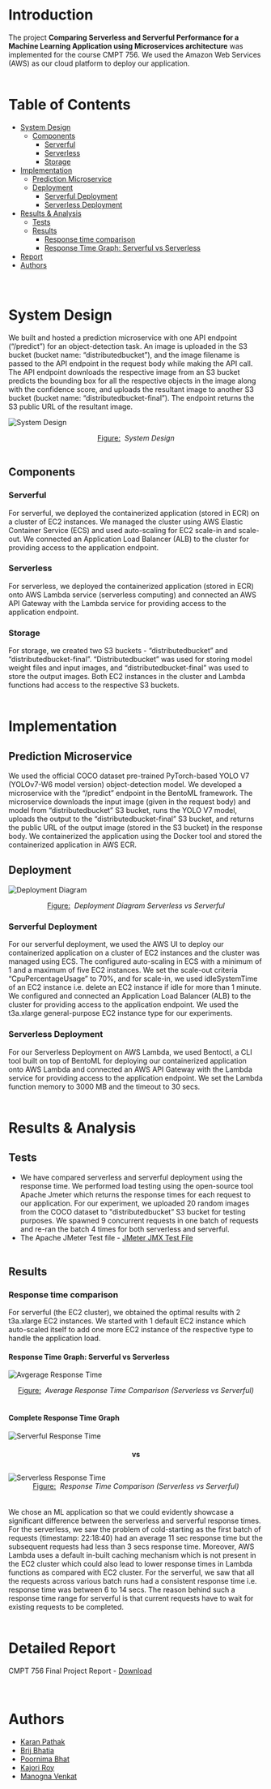 # Introduction
The project **Comparing Serverless and Serverful Performance for a Machine Learning Application using Microservices architecture** was implemented for the course CMPT 756. We used the Amazon Web Services (AWS) as our cloud platform to deploy our application.
<br><br>

# Table of Contents
- [System Design](#System-Design)
	- [Components](#Components)
		- [Serverful](#Serverful)
		- [Serverless](#Serverless)
		- [Storage](#Storage)
 - [Implementation](#Implementation)
	 - [Prediction Microservice](#Prediction-Microservice) 
 	 - [Deployment](#Deployment) 
	 	 - [Serverful Deployment](#Serverful-Deployment) 
	 	 - [Serverless Deployment](#Serverless-Deployment) 
- [Results & Analysis](#Results-&-Analysis)
	 - [Tests](#Tests) 
	 - [Results](#Results) 
		 - [Response time comparison](#Response-time-comparison)
		 - [Response Time Graph: Serverful vs Serverless](#Response-Time-Graph-:-Serverful-vs-Serverless)
 - [Report](#Detailed-Report)
 - [Authors](#Authors)	
<br><br>

# System Design
We built and hosted a prediction microservice with one API endpoint (“/predict”) for an object-detection task. An image is uploaded in the S3 bucket (bucket name: “distributedbucket”), and the image filename is passed to the API endpoint in the request body while making the API call. The API endpoint downloads the respective image from an S3 bucket predicts the bounding box for all the respective objects in the image along with the confidence score, and uploads the resultant image to another S3 bucket (bucket name: “distributedbucket-final”). The endpoint returns the S3 public URL of the resultant image.

<img
  src="assets/System_Design.png"
  alt=" System Design">
  <div align='center'><u>Figure:</u> &nbsp;<em>System Design</em></div>
<br>

## Components

### Serverful
For serverful, we deployed the containerized application (stored in ECR) on a cluster of EC2 instances. We managed the cluster using AWS Elastic Container Service (ECS) and used auto-scaling for EC2 scale-in and scale-out. We connected an Application Load Balancer (ALB) to the cluster for providing access to the application endpoint.

### Serverless
For serverless, we deployed the containerized application (stored in ECR) onto AWS Lambda service (serverless computing) and connected an AWS API Gateway with the Lambda service for providing access to the application endpoint.

### Storage
For storage, we created two S3 buckets - “distributedbucket” and “distributedbucket-final”. “Distributedbucket” was used for storing model weight files and input images, and “distributedbucket-final” was used to store the output images. Both EC2 instances in the cluster and Lambda functions had access to the respective S3 buckets.
<br><br>

# Implementation
## Prediction Microservice
We used the official COCO dataset pre-trained PyTorch-based YOLO V7 (YOLOv7-W6 model version) object-detection model. We developed a microservice with the “/predict” endpoint in the BentoML framework. The microservice downloads the input image (given in the request body) and model from “distributedbucket” S3 bucket, runs the YOLO V7 model, uploads the output to the “distributedbucket-final” S3 bucket, and returns the public URL of the output image (stored in the S3 bucket) in the response body. We containerized the application using the Docker tool and stored the containerized application in AWS ECR. 
<br>

## Deployment
<img
  src="assets/deployment_diagram.png"
  alt="Deployment Diagram">
  <div align='center'><u>Figure:</u> &nbsp;<em>Deployment Diagram Serverless vs Serverful</em></div>

### Serverful Deployment
For our serverful deployment, we used the AWS UI to deploy our containerized application on a cluster of EC2 instances and the cluster was managed using ECS. The configured auto-scaling in ECS with a minimum of 1 and a maximum of five EC2 instances. We set the scale-out criteria “CpuPercentageUsage” to 70%, and for scale-in, we used idleSystemTime of an EC2 instance i.e. delete an EC2 instance if idle for more than 1 minute. We configured and connected an Application Load Balancer (ALB) to the cluster for providing access to the application endpoint. We used the t3a.xlarge general-purpose EC2 instance type for our experiments.

### Serverless Deployment
For our Serverless Deployment on AWS Lambda, we used Bentoctl, a CLI tool built on top of BentoML for deploying our containerized application onto AWS Lambda and connected an AWS API Gateway with the Lambda service for providing access to the application endpoint. We set the Lambda function memory to 3000 MB and the timeout to 30 secs.
<br><br>

# Results & Analysis
## Tests
- We have compared serverless and serverful deployment using the response time. We performed load testing using the open-source tool Apache Jmeter which returns the response times for each request to our application. For our experiment, we uploaded 20 random images from the COCO dataset to "distributedbucket” S3 bucket for testing purposes. We spawned 9 concurrent requests in one batch of requests and re-ran the batch 4 times for both serverless and serverful.  
- The Apache JMeter Test file - [JMeter JMX Test File](JMeter_Load_Testing.jmx)
<br><br>

## Results
### Response time comparison
For serverful (the EC2 cluster), we obtained the optimal results with 2 t3a.xlarge EC2 instances. We started with 1 default EC2 instance which auto-scaled itself to add one more EC2 instance of the respective type to handle the application load.

#### Response Time Graph: Serverful vs Serverless
<img
  src="assets/Graph_Comparison.png"
  alt="Avgerage Response Time">
  <div align='center'><u>Figure:</u> &nbsp;<em>Average Response Time Comparison (Serverless vs Serverful)</em></div>
<br>

#### Complete Response Time Graph
<img
  src="assets/Serverful.png"
  alt="Serverful Response Time">
<h4 align="center" style='padding-bottom: 10px'>
<b>vs</b>
</h4>
  <img
  src="assets/Serverless.png"
  alt="Serverless Response Time">
  <div align='center'><u>Figure:</u> &nbsp;<em>Response Time Comparison (Serverless vs Serverful)</em></div>
<br><br>
We chose an ML application so that we could evidently showcase a significant difference between the serverless and serverful response times. For the serverless, we saw the problem of cold-starting as the first batch of requests (timestamp: 22:18:40) had an average 11 sec response time but the subsequent requests had less than 3 secs response time. Moreover, AWS Lambda uses a default in-built caching mechanism which is not present in the EC2 cluster which could also lead to lower response times in Lambda functions as compared with EC2 cluster. For the serverful, we saw that all the requests across various batch runs had a consistent response time i.e. response time was between 6 to 14 secs. The reason behind such a response time range for serverful is that current requests have to wait for existing requests to be completed.
<br><br>

# Detailed Report
CMPT 756 Final Project Report - [Download](assets/Group_12_Final_Report.pdf)

<br>

# Authors
- [Karan Pathak](https://www.github.com/karanpathak)
- [Brij Bhatia](https://github.com/brij1197)
- [Poornima Bhat](https://github.com/PoornimaBhat29)
- [Kajori Roy](https://github.com/Kajori21)
- [Manogna Venkat](https://github.com/ManognaVenkat)
